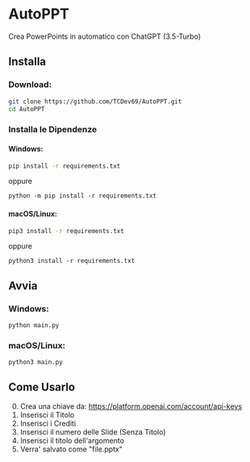 # AutoPPT
Crea PowerPoints in automatico con ChatGPT (3.5-Turbo)

## Installa
### Download:
```sh
git clone https://github.com/TCDev69/AutoPPT.git
cd AutoPPT
```
### Installa le Dipendenze
#### Windows:
```sh
pip install -r requirements.txt
```
oppure
```
python -m pip install -r requirements.txt
```
#### macOS/Linux:
```sh
pip3 install -r requirements.txt
```
oppure
```
python3 install -r requirements.txt
```

## Avvia
### Windows:
```
python main.py
```
### macOS/Linux:
```
python3 main.py
```

## Come Usarlo
0. Crea una chiave da: https://platform.openai.com/account/api-keys
1. Inserisci il Titolo
2. Inserisci i Crediti
3. Inserisci il numero delle Slide (Senza Titolo)
4. Inserisci il titolo dell'argomento
5. Verra' salvato come "file.pptx"
